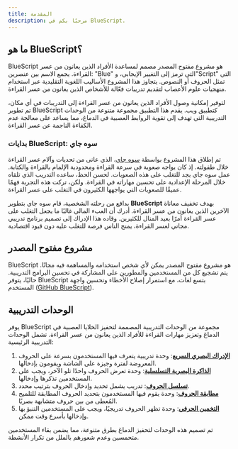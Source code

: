 ```yaml
---
title: المقدمة
description: مرحبًا بكم في BlueScript.
---
```


## ما هو BlueScript؟

BlueScript هو مشروع مفتوح المصدر مصمم لمساعدة الأفراد الذين يعانون من عسر القراءة. يجمع الاسم بين عنصرين: "Blue" التي ترمز إلى التغيير الإيجابي، و"Script" التي تمثل الحروف أو النصوص. يتجاوز هذا المشروع الأساليب اللغوية التقليدية عبر استخدام منهجيات علوم الأعصاب لتقديم تدريبات فعّالة للأشخاص الذين يعانون من عسر القراءة.

لتوفير إمكانية وصول الأفراد الذين يعانون من عسر القراءة إلى التدريبات في أي مكان، تم تطوير BlueScript كتطبيق ويب. يقدم هذا التطبيق مجموعة متنوعة من الوحدات التدريبية التي تهدف إلى تقوية الروابط العصبية في الدماغ، مما يساعد على معالجة عدم الكفاءة الناجمة عن عسر القراءة.

### بدايات BlueScript: سوه جاي

تم إطلاق هذا المشروع بواسطة [سوه جاي](https://github.com/SuhJae)، الذي عانى من تحديات وآلام عسر القراءة خلال طفولته. إذ كان يواجه صعوبة في سرعة القراءة ومحدودية الإلمام بالقراءة والكتابة. عمل سوه جاي بجد للتغلب على هذه الصعوبات. لحسن الحظ، ساعده التدريب الذي تلقاه خلال المرحلة الإعدادية على تحسين مهاراته في القراءة. ولكن، تركت هذه التجربة فهمًا عميقًا للصعوبات التي يواجهها الكثيرون في التغلب على عسر القراءة.

بدافع من رحلته الشخصية، قام سوه جاي بتطوير **BlueScript** بهدف تخفيف معاناة الآخرين الذين يعانون من عسر القراءة. أدرك أن العبء المالي غالبًا ما يجعل التغلب على عسر القراءة أمرًا بعيد المنال للكثيرين. وقاده هذا الإدراك إلى تصميم برنامج تدريبي مجاني لعسر القراءة، يمنح الناس فرصة للتغلب عليه دون قيود اقتصادية.

## مشروع مفتوح المصدر

BlueScript هو مشروع مفتوح المصدر يمكن لأي شخص استخدامه والمساهمة فيه مجانًا. يتم تشجيع كل من المستخدمين والمطورين على المشاركة في تحسين البرامج التدريبية. حاليًا، يتوفر BlueScript بتسع لغات، مع استمرار إصلاح الأخطاء وتحسين واجهة المستخدم ([GitHub BlueScript](https://github.com/BlueScript-NPO)).

## الوحدات التدريبية

يوفر BlueScript مجموعة من الوحدات التدريبية المصممة لتحفيز الخلايا العصبية في الدماغ وتعزيز مهارات القراءة للأفراد الذين يعانون من عسر القراءة. تشمل الوحدات التدريبية الرئيسية:

1. [**الإدراك البصري السريع**](/ar/docs/training/visual/rapid-visual-perception): وحدة تدريبية يتعرف فيها المستخدمون بسرعة على الحروف المعروضة لفترة وجيزة على الشاشة ويقومون بإدخالها.
2. [**الذاكرة البصرية التسلسلية**](/ar/docs/training/visual/sequential-visual-memory): وحدة تعرض الحروف واحدًا تلو الآخر، ويجب على المستخدمين تذكرها وإدخالها.
3. [**تسلسل الحروف**](/ar/docs/training/visual/character-sequencing): تدريب يشمل تحديد وإدخال الحروف بترتيب محدد.
4. [**مطابقة الحروف**](/ar/docs/training/visual/character-matching): وحدة يقوم فيها المستخدمون بتحديد الحروف المطابقة للتلميح المُعطى من بين حروف متشابهة بصريًا.
5. [**التخمين الحرفي**](/ar/docs/training/visual/character-guesstimate): وحدة تظهر الحروف تدريجيًا، ويجب على المستخدمين التنبؤ بها وإدخالها بأسرع وقت ممكن.

تم تصميم هذه الوحدات لتحفيز الدماغ بطرق متنوعة، مما يضمن بقاء المستخدمين متحمسين وعدم شعورهم بالملل من تكرار الأنشطة.
